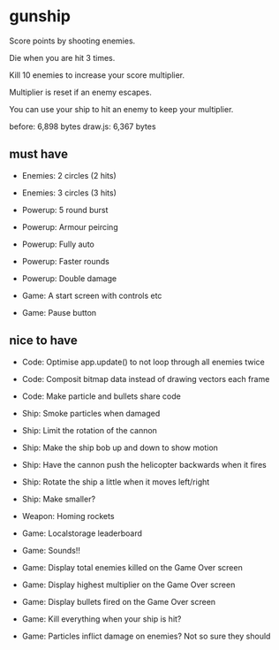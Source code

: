 # gunship

Score points by shooting enemies.

Die when you are hit 3 times.

Kill 10 enemies to increase your score multiplier.

Multiplier is reset if an enemy escapes.

You can use your ship to hit an enemy to keep your multiplier.

before: 6,898 bytes
draw.js: 6,367 bytes

## must have

* Enemies: 2 circles (2 hits)
* Enemies: 3 circles (3 hits)

* Powerup: 5 round burst
* Powerup: Armour peircing
* Powerup: Fully auto
* Powerup: Faster rounds
* Powerup: Double damage

* Game: A start screen with controls etc
* Game: Pause button

## nice to have

* Code: Optimise app.update() to not loop through all enemies twice
* Code: Composit bitmap data instead of drawing vectors each frame
* Code: Make particle and bullets share code

* Ship: Smoke particles when damaged
* Ship: Limit the rotation of the cannon
* Ship: Make the ship bob up and down to show motion
* Ship: Have the cannon push the helicopter backwards when it fires
* Ship: Rotate the ship a little when it moves left/right
* Ship: Make smaller?

* Weapon: Homing rockets

* Game: Localstorage leaderboard
* Game: Sounds!!
* Game: Display total enemies killed on the Game Over screen
* Game: Display highest multiplier on the Game Over screen
* Game: Display bullets fired on the Game Over screen
* Game: Kill everything when your ship is hit?
* Game: Particles inflict damage on enemies? Not so sure they should
